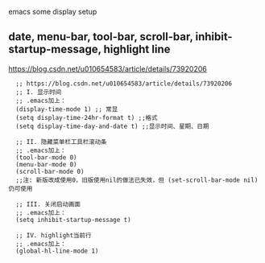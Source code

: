
emacs some display setup

## date, menu-bar, tool-bar, scroll-bar, inhibit-startup-message, highlight line

https://blog.csdn.net/u010654583/article/details/73920206

```elisp
  ;; https://blog.csdn.net/u010654583/article/details/73920206
  ;; I. 显示时间
  ;; .emacs加上：
  (display-time-mode 1) ;; 常显
  (setq display-time-24hr-format t) ;;格式
  (setq display-time-day-and-date t) ;;显示时间、星期、日期

  ;; II. 隐藏菜单栏工具栏滚动条
  ;; .emacs加上：
  (tool-bar-mode 0)
  (menu-bar-mode 0)
  (scroll-bar-mode 0)
  ;;注: 新版改成使用0，旧版使用nil的做法已失效，但 (set-scroll-bar-mode nil) 仍可使用

  ;; III. 关闭启动画面
  ;; .emacs加上：
  (setq inhibit-startup-message t)

  ;; IV. highlight当前行
  ;; .emacs加上：
  (global-hl-line-mode 1)
```


